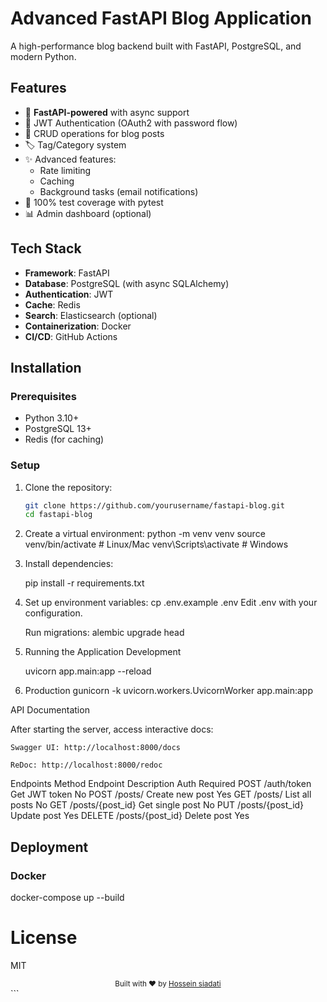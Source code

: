 # Advanced FastAPI Blog Application

A high-performance blog backend built with FastAPI, PostgreSQL, and modern Python.

## Features

- 🚀 **FastAPI-powered** with async support
- 🔐 JWT Authentication (OAuth2 with password flow)
- 📝 CRUD operations for blog posts
- 🏷️ Tag/Category system
- ✨ Advanced features:
  - Rate limiting
  - Caching
  - Background tasks (email notifications)
- 🧪 100% test coverage with pytest
- 📊 Admin dashboard (optional)

## Tech Stack

- **Framework**: FastAPI
- **Database**: PostgreSQL (with async SQLAlchemy)
- **Authentication**: JWT
- **Cache**: Redis
- **Search**: Elasticsearch (optional)
- **Containerization**: Docker
- **CI/CD**: GitHub Actions

## Installation

### Prerequisites
- Python 3.10+
- PostgreSQL 13+
- Redis (for caching)

### Setup

1. Clone the repository:
   ```bash
   git clone https://github.com/yourusername/fastapi-blog.git
   cd fastapi-blog

2. Create a virtual environment:
    python -m venv venv
    source venv/bin/activate  # Linux/Mac
    venv\Scripts\activate    # Windows

3. Install dependencies:
    
    pip install -r requirements.txt

4. Set up environment variables:
    cp .env.example .env
    Edit .env with your configuration.

    Run migrations:
    alembic upgrade head

5. Running the Application
    Development

    uvicorn app.main:app --reload

6. Production
    gunicorn -k uvicorn.workers.UvicornWorker app.main:app

API Documentation

After starting the server, access interactive docs:

    Swagger UI: http://localhost:8000/docs

    ReDoc: http://localhost:8000/redoc

Endpoints
Method	Endpoint	Description	Auth Required
POST	/auth/token	Get JWT token	No
POST	/posts/	Create new post	Yes
GET	/posts/	List all posts	No
GET	/posts/{post_id}	Get single post	No
PUT	/posts/{post_id}	Update post	Yes
DELETE	/posts/{post_id}	Delete post	Yes

## Deployment
### Docker

docker-compose up --build

# License
MIT
<div align="center"> <sub>Built with ❤︎ by <a href="https://github.com/HosseinSiw">Hossein siadati</a></sub> </div> ```